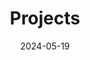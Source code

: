 ---
title: 'Projects'
date: 2024-05-19
type: landing
design:
  # Default section spacing
  spacing: '5rem'
  background:
        color: black
sections:
  - block: collection
    content:
      title: Selected Projects
      text: 
      filters:
        folders:
          - project
    design:
      view: article-grid
      fill_image: true
      columns: 3
      css_class: dark
      background:
        color: black
        image:
          filename: projectbackground.svg
          filters:
            brightness: 1.0
          size: cover
          position: center
          parallax: false
---
